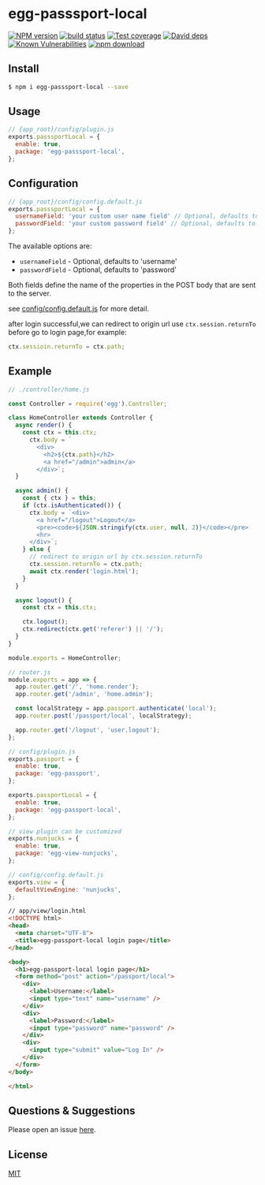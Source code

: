 # egg-passsport-local

[![NPM version][npm-image]][npm-url]
[![build status][travis-image]][travis-url]
[![Test coverage][codecov-image]][codecov-url]
[![David deps][david-image]][david-url]
[![Known Vulnerabilities][snyk-image]][snyk-url]
[![npm download][download-image]][download-url]

[npm-image]: https://img.shields.io/npm/v/egg-passsport-local.svg?style=flat-square
[npm-url]: https://npmjs.org/package/egg-passsport-local
[travis-image]: https://img.shields.io/travis/eggjs/egg-passsport-local.svg?style=flat-square
[travis-url]: https://travis-ci.org/eggjs/egg-passsport-local
[codecov-image]: https://img.shields.io/codecov/c/github/eggjs/egg-passsport-local.svg?style=flat-square
[codecov-url]: https://codecov.io/github/eggjs/egg-passsport-local?branch=master
[david-image]: https://img.shields.io/david/eggjs/egg-passsport-local.svg?style=flat-square
[david-url]: https://david-dm.org/eggjs/egg-passsport-local
[snyk-image]: https://snyk.io/test/npm/egg-passsport-local/badge.svg?style=flat-square
[snyk-url]: https://snyk.io/test/npm/egg-passsport-local
[download-image]: https://img.shields.io/npm/dm/egg-passsport-local.svg?style=flat-square
[download-url]: https://npmjs.org/package/egg-passsport-local

<!--
Description here.
-->

## Install

```bash
$ npm i egg-passsport-local --save
```

## Usage

```js
// {app_root}/config/plugin.js
exports.passsportLocal = {
  enable: true,
  package: 'egg-passsport-local',
};
```

## Configuration

```js
// {app_root}/config/config.default.js
exports.passsportLocal = {
  usernameField: 'your custom user name field' // Optional, defaults to 'username'
  passwordField: 'your custom password field' // Optional, defaults to 'password'
};
```

The available options are:

- `usernameField` - Optional, defaults to 'username'
- `passwordField` - Optional, defaults to 'password'

Both fields define the name of the properties in the POST body that are sent to the server.

see [config/config.default.js](config/config.default.js) for more detail.

after login successful,we can redirect to origin url use `ctx.session.returnTo` before go to login page,for example:

```javascript
ctx.sessioin.returnTo = ctx.path;
```

## Example

```javascript
// ./controller/home.js

const Controller = require('egg').Controller;

class HomeController extends Controller {
  async render() {
    const ctx = this.ctx;
      ctx.body = `
        <div>
          <h2>${ctx.path}</h2>
          <a href="/admin">admin</a>
        </div>`;
  }

  async admin() {
    const { ctx } = this;
    if (ctx.isAuthenticated()) {
      ctx.body = `<div>
        <a href="/logout">Logout</a>
        <pre><code>${JSON.stringify(ctx.user, null, 2)}</code></pre>
        <hr>
      </div>`;
    } else {
      // redirect to origin url by ctx.session.returnTo
      ctx.session.returnTo = ctx.path;
      await ctx.render('login.html');
    }
  }

  async logout() {
    const ctx = this.ctx;

    ctx.logout();
    ctx.redirect(ctx.get('referer') || '/');
  }
}

module.exports = HomeController;

```

```javascript
// router.js
module.exports = app => {
  app.router.get('/', 'home.render');
  app.router.get('/admin', 'home.admin');

  const localStrategy = app.passport.authenticate('local');
  app.router.post('/passport/local', localStrategy);

  app.router.get('/logout', 'user.logout');
};
```

```javascript
// config/plugin.js
exports.passport = {
  enable: true,
  package: 'egg-passport',
};

exports.passportLocal = {
  enable: true,
  package: 'egg-passport-local',
};

// view plugin can be customized
exports.nunjucks = {
  enable: true,
  package: 'egg-view-nunjucks',
};
```

```javascript
// config/config.default.js
exports.view = {
  defaultViewEngine: 'nunjucks',
};
```

```html
// app/view/login.html
<!DOCTYPE html>
<head>
  <meta charset="UTF-8">
  <title>egg-passport-local login page</title>
</head>

<body>
  <h1>egg-passport-local login page</h1>
  <form method="post" action="/passport/local">
    <div>
      <label>Username:</label>
      <input type="text" name="username" />
    </div>
    <div>
      <label>Password:</label>
      <input type="password" name="password" />
    </div>
    <div>
      <input type="submit" value="Log In" />
    </div>
  </form>
</body>

</html>
```

## Questions & Suggestions

Please open an issue [here](https://github.com/eggjs/egg/issues).

## License

[MIT](LICENSE)
